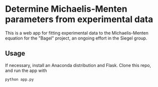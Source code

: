 # Determine Michaelis-Menten parameters from experimental data

This is a web app for fitting experimental data to the Michaelis-Menten equation for the "Bagel" project, an ongoing effort in the Siegel group. 

## Usage

If necessary, install an Anaconda distribution and Flask. Clone this repo, and run the app with 

```bash 
python app.py 
```
